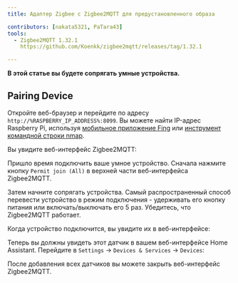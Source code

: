 ```yaml
---
title: Адаптер Zigbee с Zigbee2MQTT для предустановленного образа

contributors: [nakata5321, PaTara43]
tools:
  - Zigbee2MQTT 1.32.1
    https://github.com/Koenkk/zigbee2mqtt/releases/tag/1.32.1

---
```


**В этой статье вы будете сопрягать умные устройства.**

<robo-wiki-picture src="home-assistant/zigbee2mqtt.png" />

## Pairing Device

Откройте веб-браузер и перейдите по адресу `http://%RASPBERRY_IP_ADDRESS%:8099`. Вы можете найти IP-адрес Raspberry Pi, используя [мобильное приложение Fing](https://www.fing.com/products) или [инструмент командной строки nmap](https://vitux.com/find-devices-connected-to-your-network-with-nmap/).

Вы увидите веб-интерфейс Zigbee2MQTT:

<robo-wiki-picture src="home-assistant/z2m-webinterface.jpg" />




Пришло время подключить ваше умное устройство. 
Сначала нажмите кнопку `Permit join (All)` в верхней части веб-интерфейса Zigbee2MQTT. 

Затем начните сопрягать устройства. Самый распространенный способ перевести устройство в режим подключения - удерживать его кнопку питания или включать/выключать его 5 раз. Убедитесь, что Zigbee2MQTT работает.

<robo-wiki-picture src="home-assistant/switch-device.gif" />

Когда устройство подключится, вы увидите их в веб-интерфейсе:

<robo-wiki-picture src="home-assistant/device_connected.jpg" />

Теперь вы должны увидеть этот датчик в вашем веб-интерфейсе Home Assistant. Перейдите в `Settings` -> `Devices & Services` -> `Devices`:

<robo-wiki-picture src="home-assistant/mqtt-devices.jpg" />

После добавления всех датчиков вы можете закрыть веб-интерфейс Zigbee2MQTT.
